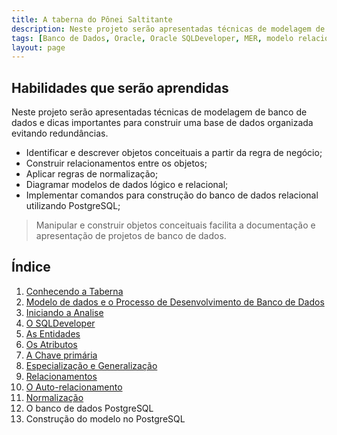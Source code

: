 ```yaml
---
title: A taberna do Pônei Saltitante
description: Neste projeto serão apresentadas técnicas de modelagem de banco de dados e dicas importantes para construir uma base de dados organizada evitando redundâncias.
tags: [Banco de Dados, Oracle, Oracle SQLDeveloper, MER, modelo relacional,PostgreSQL]
layout: page
---
```



## Habilidades que serão aprendidas
Neste projeto serão apresentadas técnicas de modelagem de banco de dados e dicas importantes para construir uma base de dados organizada evitando redundâncias.

- Identificar e descrever objetos conceituais a partir da regra de negócio;
- Construir relacionamentos entre os objetos;
- Aplicar regras de normalização;
- Diagramar modelos de dados lógico e relacional;
- Implementar comandos para construção do banco de dados relacional utilizando PostgreSQL;

> Manipular e construir objetos conceituais facilita a documentação e apresentação de projetos de banco de dados.

## Índice
1. [Conhecendo a Taberna](banco_de_dados_conhecendo_a_taberna.html)
1. [Modelo de dados e o Processo de Desenvolvimento de Banco de Dados](banco_de_dados_modelos_de_dados.html)
1. [Iniciando a Analise](banco_de_dados_iniciando_analise.html)
1. [O SQLDeveloper](banco_de_dados_sqldeveloper_com_postgresql.html)
1. [As Entidades](as_entidades.html)
1. [Os Atributos](os_atributos.html)
1. [A Chave primária](a_chave_primaria.html)
1. [Especialização e Generalização](especializacao_generalizacao.html)
1. [Relacionamentos](relacionamentos.html)
1. [O Auto-relacionamento](auto_relacionamento.html)
1. [Normalização](normalizacao.html)
1. O banco de dados PostgreSQL
1. Construção do modelo no PostgreSQL

